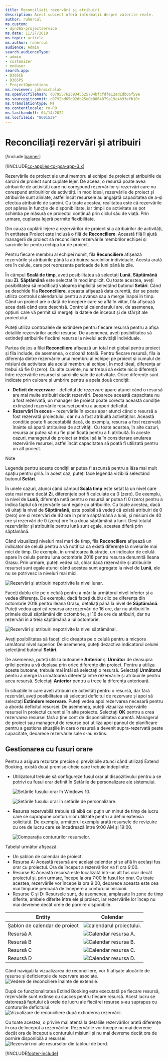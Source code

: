 ```yaml
---
title: Reconciliați rezervări și atribuiri
description: Acest subiect oferă informații despre valorile reale.
author: ruhercul
ms.custom:
- dyn365-projectservice
ms.date: 11/27/2019
ms.topic: article
ms.author: ruhercul
audience: Admin
search.audienceType:
- admin
- customizer
- enduser
search.app:
- D365CE
- D365PS
- ProjectOperations
ms.reviewer: johnmichalak
ms.openlocfilehash: c0795576239345525704bfcfdfe12ad1db06f59e
ms.sourcegitcommit: c0792bd65d92db25e0e8864879a19c4b93efb10c
ms.translationtype: MT
ms.contentlocale: ro-RO
ms.lasthandoff: 04/14/2022
ms.locfileid: "8601539"
---
```

# <a name="reconcile-bookings-and-assignments"></a>Reconciliați rezervări și atribuiri

[!include [banner](../includes/psa-now-project-operations.md)]

[!INCLUDE[cc-applies-to-psa-app-3.x](../includes/cc-applies-to-psa-app-3x.md)]

Rezervările de proiect ale unui membru al echipei de proiect și atribuirile de sarcini de proiect sunt cuplate lejer. De aceea, o resursă poate avea atribuirile de activități care nu corespund rezervărilor și rezervări care nu corespund atribuirilor de activități. În mod ideal, rezervările de proiect și atribuirile sunt aliniate, astfel încât resursele au angajată capacitatea de a-și efectua atribuirile de sarcini. Cu toate acestea, realitatea este că rezervările pot apărea în funcție de disponibilitate, iar timpii de activitate se pot schimba pe măsură ce proiectul continuă prin ciclul său de viață. Prin urmare, cuplarea lejeră permite flexibilitate.

Din cauza cuplării lejere a rezervărilor de proiect și a atribuirilor de activități, în entitatea Proiect este inclusă o filă de **Reconciliere**. Această filă îi ajută managerii de proiect să reconcilieze rezervările membrilor echipei și sarcinile lor pentru echipa lor de proiect.

Pentru fiecare membru al echipei numit, fila **Reconciliere** afișează rezervările și atribuirile până la atribuirea sarcinilor individuale. Acesta arată ore în celule, care pot reprezenta perioade de luni până la zile.

În câmpul **Scală de timp**, aveți posibilitatea să selectați **Lună**, **Săptămână** sau **Zi**. **Săptămână** este selectat în mod implicit. Cu toate acestea, aveți posibilitatea să modificați valoarea implicită selectând butonul **Setări**. Când se deschide fila **Reconciliere**, aceasta afișează data curentă, dar se poate utiliza controlul calendarului pentru a avansa sau a merge înapoi în timp. Când un proiect are o dată de începere care se află în viitor, fila afișează acea dată când este deschisă. Controlul calendarului are, de asemenea, opțiuni care vă permit să mergeți la datele de început și de sfârșit ale proiectului.

Puteți utiliza controalele de extindere pentru fiecare resursă pentru a afișa detaliile rezervărilor acelei resurse. De asemenea, aveți posibilitatea să extindeți atribuirile fiecărei resurse la nivelul activității individuale.

Partea de jos a filei **Reconciliere** afișează un total net global pentru proiect și fila include, de asemenea, o coloană totală. Pentru fiecare resursă, fila ia diferența dintre rezervările unui membru al echipei pe proiect și cumulul de misiuni de activitate ale acelui membru al echipei. În mod ideal, diferența ar trebui să fie 0 (zero). Cu alte cuvinte, nu ar trebui să existe nicio diferență între rezervările resursei și sarcinile sale de activitate. Orice diferențe sunt indicate prin culoare și umbrire pentru a apela două condiții:

- **Deficit de rezervare** – deficitul de rezervare apare atunci când o resursă are mai multe atribuiri decât rezervări. Deoarece această capacitate nu a fost rezervată, un manager de proiect poate corecta această condiție extinzând rezervările resursei pentru a acoperi deficitul.
- **Rezervări în exces** – rezervările în exces apar atunci când o resursă a fost rezervată proiectului, dar nu a fost atribuită activităților. Această condiție poate fi acceptabilă dacă, de exemplu, resursa a fost rezervată înainte să apară atribuirea de activități. Cu toate acestea, în alte cazuri, resursa ar putea să nu fie planificată pentru a fi atribuită. În aceste cazuri, managerul de proiect ar trebui să ia în considerare anularea rezervările resursei, astfel încât capacitatea să poată fi utilizată pentru un alt proiect.

> [!NOTE]
> Legenda pentru aceste condiții ar putea fi ascunsă pentru a lăsa mai mult spațiu pentru grilă. În acest caz, puteți face legenda vizibilă selectând butonul **Setări**.

În unele cazuri, atunci când câmpul **Scală timp** este setat la un nivel care este mai mare decât **Zi**, diferențele pot fi calculate ca 0 (zero). De exemplu, la nivel de **Lună**, diferența netă pentru o resursă ar putea fi 0 (zero) pentru a indica faptul că rezervările sunt egale cu atribuirile. Cu toate acestea, dacă vă uitați la nivel de **Săptămână**, este posibil să vedeți că există atribuiri de 0 (zero) ore și rezervări de 40 ore în prima săptămână a lunii, și misiuni de 40 ore și rezervări de 0 (zero) ore în a doua săptămână a lunii. Deși totalul rezervărilor și atribuirile pentru lună sunt egale, acestea diferă prin săptămână.

Când vizualizați niveluri mai mari de timp, fila **Reconciliere** afișează un indicator de celulă pentru a vă notifica că există diferențe la nivelurile mai mici de timp. De exemplu, în următoarea ilustrație, un indicator de celulă apare în celula pentru luna octombrie 2018 pentru resursa denumită Ileana Grasu. Prin urmare, puteți vedea că, chiar dacă rezervările și atribuirile resursei sunt egale atunci când acestea sunt agregate la nivel de **Lună**, ele nu se potrivesc la niveluri mai mici.

![Rezervări și atribuiri nepotrivite la nivel lunar.](media/reconcile-assignments-01.JPG)

Faceți dublu clic pe o celulă pentru a mări la următorul nivel inferior și a vedea diferența. De exemplu, dacă faceți dublu clic pe diferența din octombrie 2018 pentru Ileana Grasu, detaliați până la nivel de **Săptămână**. Puteți vedea apoi că resursa are rezervări de 16 ore, dar nu atribuiri în primele două săptămâni din octombrie, și 16 de ore de atribuiri, dar nu rezervări în a treia săptămână a lui octombrie.

![Rezervări și atribuiri nepotrivite la nivel săptămânal.](media/reconcile-assignments-02.JPG)

Aveți posibilitatea să faceți clic dreapta pe o celulă pentru a micșora următorul nivel superior. De asemenea, puteți dezactiva indicatorul celulei selectând butonul **Setări**. 

De asemenea, puteți utiliza butoanele **Anterior** și **Următor** de deasupra grilei pentru a vă deplasa prin orice diferențe din proiect. Pentru a utiliza aceste butoane, trebuie mai întâi să selectați o resursă. Selectați **Următorul** pentru a merge la următoarea diferență între rezervările și atribuirile pentru acea resursă. Selectați **Anterior** pentru a trece la diferența anterioară.

În situațiile în care aveți atribuiri de activități pentru o resursă, dar fără rezervări, aveți posibilitatea să selectați deficitul de rezervare și apoi să selectați **Extindere rezervare**. Puteți vedea apoi rezervarea necesară pentru a aborda deficitul resursei. De asemenea, puteți vizualiza rezervările resursei în proiectul curent și în alte proiecte. Selectați **OK** pentru a crea rezervarea resursei fără a ține cont de disponibilitatea curentă. Managerul de proiect sau managerul de resurse pot utiliza apoi panoul de planificare pentru a gestiona situațiile în care o resursă a devenit supra-rezervată peste capacitate, deoarece rezervările sale s-au extins.

## <a name="managing-with-time-zones"></a>Gestionarea cu fusuri orare
Pentru a asigura rezultate precise și previzibile atunci când utilizați Extend Booking, există două premise-cheie care trebuie îndeplinite:  

- Utilizatorul trebuie să configureze fusul orar al dispozitivului pentru a se potrivi cu fusul orar definit în Setările de personalizare ale sistemului.
 
  ![Setările fusului orar în Windows 10.](media/reconcile-assignments-03.png)

  ![Setările fusului orar în setările de personalizare.](media/reconcile-assignments-04.png)
 
- Resursa rezervabilă trebuie să aibă cel puțin un minut de timp de lucru care se suprapune contururilor utilizate pentru a defini extensia solicitată. De exemplu, următorul exemplu arată resursele de revizuire cu ore de lucru care se încadrează între 9:00 AM și 19:00. 

  ![Comparația contururilor resurselor.](media/reconcile-assignments-05.png)

Tabelul următor afișează:

- Un șablon de calendar de proiect.
- Resursa A: Această resursă are același calendar și se află în același fus orar cu proiectul. Ora de început a rezervărilor va fi ora 9:00.
- Resurse B: Această resursă este localizată într-un alt fus orar decât proiectul și, prin urmare, începe la ora 7:00 în fusul lor orar. Cu toate acestea, rezervările vor începe la ora 9:00, deoarece aceasta este cea mai timpurie perioadă de începere a conturului misiunii.
- Resurse C și D: Resursele sunt, de asemenea, amplasate în zone de timp diferite, ambele diferite între ele și proiect, iar rezervările lor încep nu mai devreme decât orele de pornire disponibile.

|Entity  |Calendar   |
|-|-|
|Șablon de calendar de proiect   | ![calendarul proiectului.](media/reconcile-assignments-06.png) |
|Resursă A  | ![Calendar resursa A.](media/reconcile-assignments-06.png) |
|Resursă B  |  ![Calendar resursa B.](media/reconcile-assignments-07.png) |
|Resursă C  |  ![Calendar resursa C.](media/reconcile-assignments-08.png) |
|Resursă D  | ![Calendar resursa D.](media/reconcile-assignments-09.png)  |
 
Când navigați la vizualizarea de reconciliere, vor fi afișate alocările de resurse și deficiențele de rezervare asociate.
 ![Vedere de reconciliere înainte de extensie.](media/reconcile-assignments-10.png)

După ce funcționalitatea Extind Booking este executată pe fiecare resursă, rezervările sunt extinse cu succes pentru fiecare resursă. Acest lucru se datorează faptului că orele de lucru ale fiecărei resurse s-au suprapus cu contururile deficitului.
 ![Vizualizare de reconciliere după extinderea rezervării.](media/reconcile-assignments-11.png) 

Cu toate acestea, o privire mai atentă la detaliile rezervărilor arată diferențe în ora de început a rezervărilor. Rezervările vor începe nu mai devreme decât ora de început a conturului misiunii și nu mai devreme decât ora de pornire disponibilă a resursei.
 ![Rezervări noi ale resurselor din tabloul de bord.](media/reconcile-assignments-12.png)


[!INCLUDE[footer-include](../includes/footer-banner.md)]
